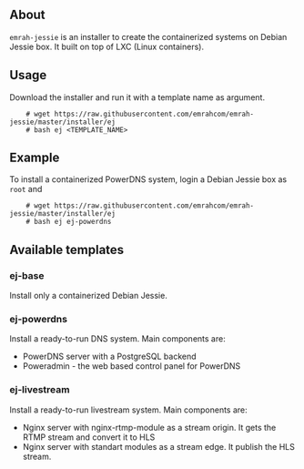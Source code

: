 ## About
`emrah-jessie` is an installer to create the containerized systems on Debian Jessie box.
It built on top of LXC (Linux containers).

## Usage
Download the installer and run it with a template name as argument.
```
	# wget https://raw.githubusercontent.com/emrahcom/emrah-jessie/master/installer/ej
	# bash ej <TEMPLATE_NAME>
```

## Example
To install a containerized PowerDNS system, login a Debian Jessie box as `root` and
```
	# wget https://raw.githubusercontent.com/emrahcom/emrah-jessie/master/installer/ej
	# bash ej ej-powerdns
```

## Available templates
### ej-base
Install only a containerized Debian Jessie.

### ej-powerdns
Install a ready-to-run DNS system. Main components are:
* PowerDNS server with a PostgreSQL backend
* Poweradmin - the web based control panel for PowerDNS

### ej-livestream
Install a ready-to-run livestream system. Main components are:
* Nginx server with nginx-rtmp-module as a stream origin. It gets the RTMP stream and convert it to HLS
* Nginx server with standart modules as a stream edge. It publish the HLS stream.
